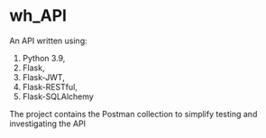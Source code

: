 # wh_API
An API written using:
1. Python 3.9,
2. Flask,
3. Flask-JWT,
4. Flask-RESTful,
5. Flask-SQLAlchemy

The project contains the Postman collection to simplify testing and investigating the API